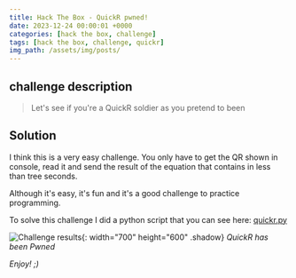 ```yaml
---
title: Hack The Box - QuickR pwned!
date: 2023-12-24 00:00:01 +0000
categories: [hack the box, challenge]
tags: [hack the box, challenge, quickr]
img_path: /assets/img/posts/
---
```


## challenge description

> Let's see if you're a QuickR soldier as you pretend to been

## Solution

I think this is a very easy challenge.
You only have to get the QR shown in console, read it and send the result of the equation that contains in less than tree seconds.

Although it's easy, it's fun and it's a good challenge to practice programming.

To solve this challenge I did a python script that you can see here: [quickr.py](https://github.com/rubenhortas/hackthebox/blob/main/quickr/quickr.py)

![Challenge results](htb-quickr-owned.png){: width="700" height="600" .shadow}
*QuickR has been Pwned*

*Enjoy! ;)*
